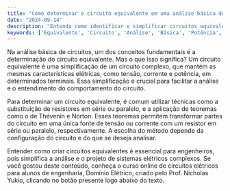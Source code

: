 ```yaml
---
title: "Como determinar o circuito equivalente em uma análise básica de circuitos?"
date: "2024-09-14"
description: "Entenda como identificar e simplificar circuitos equivalentes na análise básica de circuitos elétricos."
keywords: ['Equivalente', 'Circuito', 'Análise', 'Básica', 'Potência', 'Fonte']
---
```


Na análise básica de circuitos, um dos conceitos fundamentais é a determinação do circuito equivalente. Mas o que isso significa? Um circuito equivalente é uma simplificação de um circuito complexo, que mantém as mesmas características elétricas, como tensão, corrente e potência, em determinados terminais. Essa simplificação é crucial para facilitar a análise e o entendimento do comportamento do circuito.

Para determinar um circuito equivalente, é comum utilizar técnicas como a substituição de resistores em série ou paralelo, e a aplicação de teoremas como o de Thévenin e Norton. Esses teoremas permitem transformar partes do circuito em uma única fonte de tensão ou corrente com um resistor em série ou paralelo, respectivamente. A escolha do método depende da configuração do circuito e do que se deseja analisar.

Entender como criar circuitos equivalentes é essencial para engenheiros, pois simplifica a análise e o projeto de sistemas elétricos complexos. Se você gostou deste conteúdo, conheça o curso online de circuitos elétricos para alunos de engenharia, Domínio Elétrico, criado pelo Prof. Nicholas Yukio, clicando no botão presente logo abaixo do texto.
